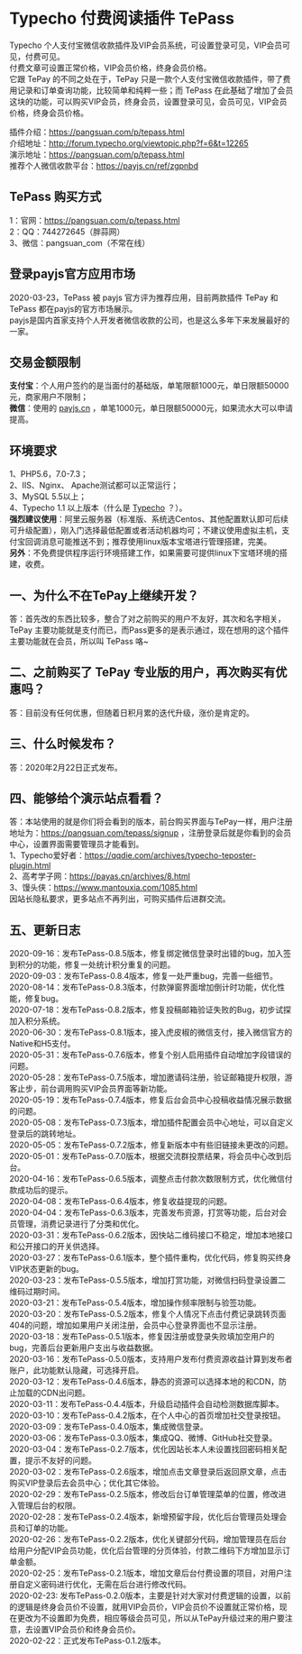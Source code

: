 # Typecho 付费阅读插件 TePass
Typecho 个人支付宝微信收款插件及VIP会员系统，可设置登录可见，VIP会员可见，付费可见。  
付费文章可设置正常价格，VIP会员价格，终身会员价格。    
它跟 TePay 的不同之处在于，TePay 只是一款个人支付宝微信收款插件，带了费用记录和订单查询功能，比较简单和纯粹一些；而 TePass 在此基础了增加了会员这块的功能，可以购买VIP会员，终身会员，设置登录可见，会员可见，VIP会员价格，终身会员价格。  

插件介绍：https://pangsuan.com/p/tepass.html  
介绍地址：http://forum.typecho.org/viewtopic.php?f=6&t=12265  
演示地址：https://pangsuan.com/p/tepass.html  
推荐个人微信收款平台：https://payjs.cn/ref/zgpnbd    


##  TePass 购买方式 ##
1：官网：https://pangsuan.com/p/tepass.html  
2：QQ：744272645（胖蒜网）  
3、微信：pangsuan_com（不常在线）


## 登录payjs官方应用市场 ##
2020-03-23，TePass 被 payjs 官方评为推荐应用，目前两款插件 TePay 和 TePass 都在payjs的官方市场展示。  
payjs是国内首家支持个人开发者微信收款的公司，也是这么多年下来发展最好的一家。  


## 交易金额限制 ##
**支付宝**：个人用户签约的是当面付的基础版，单笔限额1000元，单日限额50000元，商家用户不限制；  
**微信**：使用的 [payjs.cn][2] ，单笔1000元，单日限额50000元，如果流水大可以申请提高。  


## 环境要求 ##
1、PHP5.6，7.0-7.3；  
2、IIS、Nginx、 Apache测试都可以正常运行；  
3、MySQL 5.5以上；  
4、Typecho 1.1 以上版本（什么是 [Typecho](https://typecho.org) ？）。  
**强烈建议使用**：阿里云服务器（标准版、系统选Centos、其他配置默认即可后续可升级配置），刚入门选择最低配置或者活动机器均可；不建议使用虚拟主机，支付宝回调消息可能推送不到；推荐使用linux版本宝塔进行管理搭建，完美。   
**另外**：不免费提供程序运行环境搭建工作，如果需要可提供linux下宝塔环境的搭建，收费。

 
## 一、为什么不在TePay上继续开发？ ##  
答：首先改的东西比较多，整合了对之前购买的用户不友好，其次和名字相关，TePay 主要功能就是支付而已，而Pass更多的是表示通过，现在想用的这个插件主要功能就在会员，所以叫 TePass 咯~  

## 二、之前购买了 TePay 专业版的用户，再次购买有优惠吗？ ##  
答：目前没有任何优惠，但随着日积月累的迭代升级，涨价是肯定的。

## 三、什么时候发布？  ## 
答：2020年2月22日正式发布。 

## 四、能够给个演示站点看看？ ##  
答：本站使用的就是你们将会看到的版本，前台购买界面与TePay一样，用户注册地址为：https://pangsuan.com/tepass/signup ，注册登录后就是你看到的会员中心，设置界面需要管理员才能看到。   
1、Typecho爱好者：https://qqdie.com/archives/typecho-teposter-plugin.html   
2、高考学子网：https://payas.cn/archives/8.html   
3、馒头侠：https://www.mantouxia.com/1085.html   
因站长隐私要求，更多站点不再列出，可购买插件后进群交流。  
    

## 五、更新日志 ##
2020-09-16：发布TePass-0.8.5版本，修复绑定微信登录时出错的bug，加入签到积分的功能，修复一处统计积分重复的问题。  
2020-09-03：发布TePass-0.8.4版本，修复一处严重bug，完善一些细节。  
2020-08-14：发布TePass-0.8.3版本，付款弹窗界面增加倒计时功能，优化性能，修复bug。  
2020-07-18：发布TePass-0.8.2版本，修复投稿邮箱验证失败的Bug，初步试探加入积分系统。  
2020-06-30：发布TePass-0.8.1版本，接入虎皮椒的微信支付，接入微信官方的Native和H5支付。  
2020-05-31：发布TePass-0.7.6版本，修复个别人启用插件自动增加字段错误的问题。  
2020-05-28：发布TePass-0.7.5版本，增加邀请码注册，验证邮箱提升权限，游客止步，前台调用购买VIP会员界面等新功能。  
2020-05-19：发布TePass-0.7.4版本，修复后台会员中心投稿收益情况展示数据的问题。  
2020-05-08：发布TePass-0.7.3版本，增加插件配置会员中心地址，可以自定义登录后的跳转地址。  
2020-05-05：发布TePass-0.7.2版本，修复新版本中有些旧链接未更改的问题。  
2020-05-01：发布TePass-0.7.0版本，根据交流群投票结果，将会员中心改到后台。  
2020-04-16：发布TePass-0.6.5版本，调整点击付款次数限制方式，优化微信付款成功后的提示。  
2020-04-08：发布TePass-0.6.4版本，修复收益提现的问题。   
2020-04-04：发布TePass-0.6.3版本，完善发布资源，打赏等功能，后台对会员管理，消费记录进行了分类和优化。  
2020-03-31：发布TePass-0.6.2版本，因快站二维码接口不稳定，增加本地接口和公开接口的开关供选择。  
2020-03-27：发布TePass-0.6.1版本，整个插件重构，优化代码，修复购买终身VIP状态更新的bug。  
2020-03-23：发布TePass-0.5.5版本，增加打赏功能，对微信扫码登录设置二维码过期时间。      
2020-03-21：发布TePass-0.5.4版本，增加操作频率限制与验签功能。   
2020-03-20：发布TePass-0.5.2版本，修复个人情况下点击付费记录跳转页面404的问题，增加如果用户关闭注册，会员中心登录界面也不显示注册。   
2020-03-18：发布TePass-0.5.1版本，修复因注册或登录失败填加空用户的bug，完善后台更新用户支出与收益数据。   
2020-03-16：发布TePass-0.5.0版本，支持用户发布付费资源收益计算到发布者账户，此功能默认隐藏，可选择开启。  
2020-03-12：发布TePass-0.4.6版本，静态的资源可以选择本地的和CDN，防止加载的CDN出问题。  
2020-03-11：发布TePass-0.4.4版本，升级启动插件会自动检测数据库脚本。  
2020-03-10：发布TePass-0.4.2版本，在个人中心的首页增加社交登录按钮。   
2020-03-09：发布TePass-0.4.0版本，集成微信登录。  
2020-03-06：发布TePass-0.3.0版本，集成QQ、微博、GitHub社交登录。  
2020-03-04：发布TePass-0.2.7版本，优化因站长本人未设置找回密码相关配置，提示不友好的问题。  
2020-03-02：发布TePass-0.2.6版本，增加点击文章登录后返回原文章，点击购买VIP登录后去会员中心；优化其它体验。  
2020-02-29：发布TePass-0.2.5版本，修改后台订单管理菜单的位置，修改进入管理后台的权限。  
2020-02-28：发布TePass-0.2.4版本，新增预留字段，优化后台管理员处理会员和订单的功能。  
2020-02-26：发布TePass-0.2.2版本，优化关键部分代码，增加管理员在后台给用户分配VIP会员功能，优化后台管理的分页体验，付款二维码下方增加显示订单金额。  
2020-02-25：发布TePass-0.2.1版本，增加文章后台付费设置的项目，对用户注册自定义密码进行优化，无需在后台进行修改代码。  
2020-02-23: 发布TePass-0.2.0版本，主要是针对大家对付费逻辑的设置，以前的逻辑是终身会员价不设置，就用VIP会员价，VIP会员价不设置就正常价格，现在更改为不设置即为免费，相应等级会员可见，所以从TePay升级过来的用户要注意，去设置VIP会员价和终身会员价。  
2020-02-22：正式发布TePass-0.1.2版本。


  [1]: https://cdn.jsdelivr.net/gh/mhcyong/backups@latest/usr/uploads/2020/02/23632588.png
  [2]: https://payjs.cn/ref/zgpnbd
